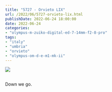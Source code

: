 ```yaml
---
title: "5727 - Orvieto LIX"
url: /2022/06/5727-orvieto-lix.html
publishDate: 2022-06-24 18:00:00
date: 2022-06-24
categories:
- "olympus-m-zuiko-digital-ed-7-14mm-f2-8-pro"
tags:
- "italy"
- "umbria"
- "orvieto"
- "olympus-om-d-e-m1-mk-ii"
---
```

<div class="container">
<div class="center"><a target="_blank" href="https://d25zfm9zpd7gm5.cloudfront.net/1200x1200/2019/20190905_154946_lr.jpg"><img class="webfeedsFeaturedVisual" src="https://d25zfm9zpd7gm5.cloudfront.net/0600x0600/2019/20190905_154946_lr.jpg" /></a></div>
</div>
<br />

Down we go.
